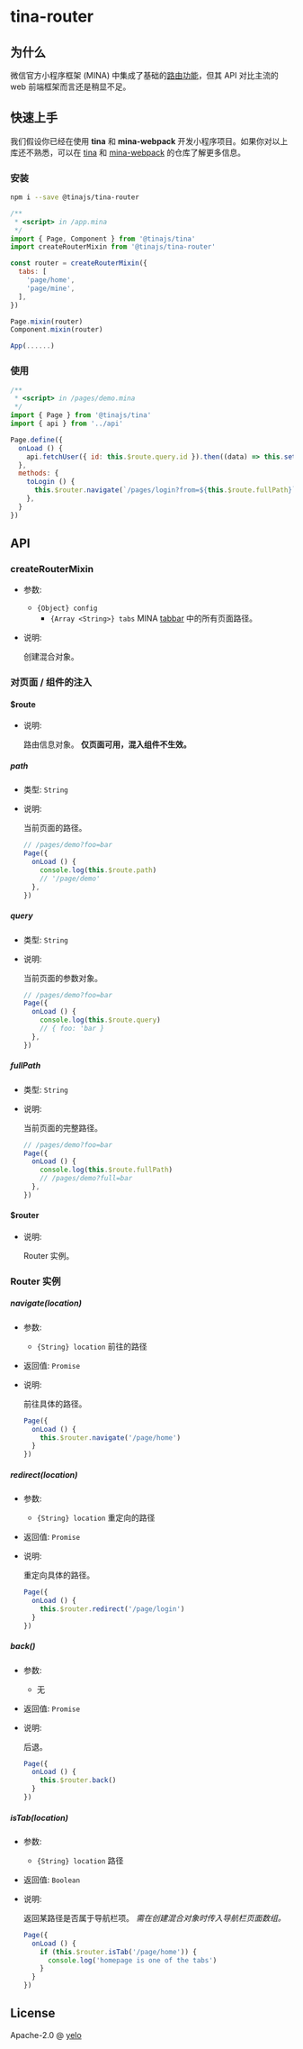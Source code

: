 # tina-router

## 为什么
微信官方小程序框架 (MINA) 中集成了基础的[路由功能](https://mp.weixin.qq.com/debug/wxadoc/dev/framework/app-service/route.html)，但其 API 对比主流的 web 前端框架而言还是稍显不足。

## 快速上手
我们假设你已经在使用 **tina** 和 **mina-webpack** 开发小程序项目。如果你对以上库还不熟悉，可以在 [tina](https://github.com/tinajs/tina) 和 [mina-webpack](https://github.com/tinajs/mina-webpack) 的仓库了解更多信息。

### 安装
```bash
npm i --save @tinajs/tina-router
```

```javascript
/**
 * <script> in /app.mina
 */
import { Page, Component } from '@tinajs/tina'
import createRouterMixin from '@tinajs/tina-router'

const router = createRouterMixin({
  tabs: [
    'page/home',
    'page/mine',
  ],
})

Page.mixin(router)
Component.mixin(router)

App(......)
```

### 使用
```javascript
/**
 * <script> in /pages/demo.mina
 */
import { Page } from '@tinajs/tina'
import { api } from '../api'

Page.define({
  onLoad () {
    api.fetchUser({ id: this.$route.query.id }).then((data) => this.setData(data))
  },
  methods: {
    toLogin () {
      this.$router.navigate(`/pages/login?from=${this.$route.fullPath}`)
    },
  }
})
```

## API
### createRouterMixin
- 参数:
  - ``{Object} config``
    - ``{Array <String>} tabs`` MINA [tabbar](https://mp.weixin.qq.com/debug/wxadoc/dev/framework/config.html#tabbar) 中的所有页面路径。
- 说明:

  创建混合对象。

### 对页面 / 组件的注入
#### $route
- 说明:

  路由信息对象。
  **仅页面可用，混入组件不生效。**

##### path
- 类型: ``String``
- 说明:

  当前页面的路径。

  ```javascript
  // /pages/demo?foo=bar
  Page({
    onLoad () {
      console.log(this.$route.path)
      // '/page/demo'
    },
  })
  ```

##### query
- 类型: ``String``
- 说明:

  当前页面的参数对象。

  ```javascript
  // /pages/demo?foo=bar
  Page({
    onLoad () {
      console.log(this.$route.query)
      // { foo: 'bar }
    },
  })
  ```

##### fullPath
- 类型: ``String``
- 说明:

  当前页面的完整路径。

  ```javascript
  // /pages/demo?foo=bar
  Page({
    onLoad () {
      console.log(this.$route.fullPath)
      // /pages/demo?full=bar
    },
  })
  ```

#### $router
- 说明:

  Router 实例。

### Router 实例
##### navigate(location)
- 参数:
  - ``{String} location`` 前往的路径
- 返回值: ``Promise``
- 说明:

  前往具体的路径。

  ```javascript
  Page({
    onLoad () {
      this.$router.navigate('/page/home')
    }
  })
  ```

##### redirect(location)
- 参数:
  - ``{String} location`` 重定向的路径
- 返回值: ``Promise``
- 说明:

  重定向具体的路径。

  ```javascript
  Page({
    onLoad () {
      this.$router.redirect('/page/login')
    }
  })
  ```
##### back()
- 参数:
  - 无
- 返回值: ``Promise``
- 说明:

  后退。

  ```javascript
  Page({
    onLoad () {
      this.$router.back()
    }
  })
  ```
##### isTab(location)
- 参数:
  - ``{String} location`` 路径
- 返回值: ``Boolean``
- 说明:

  返回某路径是否属于导航栏项。
  *需在创建混合对象时传入导航栏页面数组。*

  ```javascript
  Page({
    onLoad () {
      if (this.$router.isTab('/page/home')) {
        console.log('homepage is one of the tabs')
      }
    }
  })
  ```

## License
Apache-2.0 @ [yelo](https://github.com/imyelo)
